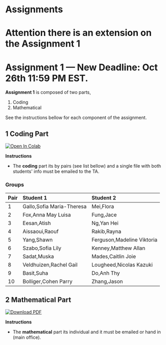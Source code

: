 # Assignments

# Attention there is an extension on the Assignment 1 

# Assignment 1 — New Deadline: Oct 26th 11:59 PM EST.

**Assignment 1** is composed of two parts,
 1. Coding  
 2. Mathematical

See the instructions bellow for each component of the assignment. 

## 1 Coding Part
 [![Open In Colab](https://colab.research.google.com/assets/colab-badge.svg)](https://colab.research.google.com/github/ChemAI-Lab/Math4Chem/blob/main/website/Assignments/assignment1.ipynb) 

**Instructions**
* The **coding** part its by pairs (see list bellow) and a single file with both students' info must be emailed to the TA. <br>
  
### Groups
| Pair | Student 1 | Student 2 |
| :--- | :--- | :--- |
| 1 | Gallo,Sofia Maria-Theresa | Mei,Flora |
| 2 | Fox,Anna May Luisa | Fung,Jace |
| 3 | Eesan,Atish | Ng,Yan Hei |
| 4 | Aissaoui,Raouf | Rakib,Rayna |
| 5 | Yang,Shawn | Ferguson,Madeline Viktoria |
| 6 | Szabo,Sofia Lily | Kenney,Matthew Allan |
| 7 | Sadat,Muska | Mades,Caitlin Joie |
| 8 | Veldhuizen,Rachel Gail | Lougheed,Nicolas Kazuki |
| 9 | Basit,Suha | Do,Anh Thy |
| 10 |Bolliger,Cohen Parry | Zhang,Jason | 

## 2 Mathematical Part
[![Download PDF](https://img.shields.io/badge/Download_PDF-Click_Here-blue.svg)](https://github.com/ChemAI-Lab/Math4Chem/blob/main/website/Assignments/assigment1_math.pdf)

**Instructions** <br>
* The **mathematical** part its individual and it must be emailed or hand in (main office). 
<!-- # Assignment 2 (soon!) -->